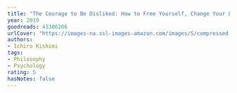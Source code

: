 ```yaml
---
title: "The Courage to Be Disliked: How to Free Yourself, Change Your Life and Achieve Real Happiness"
year: 2019
goodreads: 43306206
urlCover: "https://images-na.ssl-images-amazon.com/images/S/compressed.photo.goodreads.com/books/1545421684i/43306206.jpg"
authors:
- Ichiro Kishimi
tags:
- Philosophy
- Psychology
rating: 5
hasNotes: false
---
```

